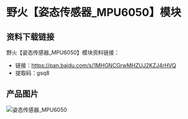 # 野火【姿态传感器_MPU6050】模块

## 资料下载链接
野火【姿态传感器_MPU6050】模块资料链接：
* 链接：https://pan.baidu.com/s/1MHGNCGrwMHZUJ2KZJ4rHVQ 
* 提取码：gsq8 

## 产品图片
![姿态传感器_MPU6050](https://raw.githubusercontent.com/wiki/Embdefire/products/images/模块产品/传感器/姿态传感器_MPU6050.jpg)